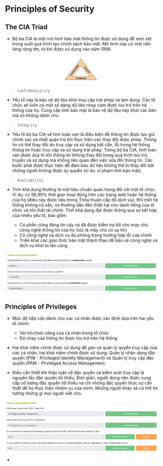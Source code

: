 # **Principles of Security**

## **The CIA Triad**

- Bộ ba CIA là một mô hình bảo mật thông tin được sử dụng để xem xét trong suốt quá trình tạo chính sách bảo mật. Mô hình này có một nền tảng rộng lớn, từ khi được sử dụng vào năm 1998.

![](./img_cia/Screenshot%202023-07-13%20114038.png)

> `Confidentiality`

- Yếu tố này là bảo vệ dữ liệu khỏi truy cập trái phép và lạm dụng. Các tổ chức sẽ luôn có một số dạng dữ liệu nhạy cảm được lưu trữ trên hệ thống của họ. Cung cấp tính bảo mật là bảo vệ dữ liệu này khỏi các bên mà nó không dành cho.

> `Integrity`

- Yếu tố bộ ba CIA về tính toàn vẹn là điều kiện để thông tin được lưu giữ chính xác và nhất quán trừ khi thực hiện các thay đổi được phép. Thông tin có thể thay đổi do truy cập và sử dụng bất cẩn, lỗi trong hệ thống thông tin hoặc truy cập và sử dụng trái phép. Trong bộ ba CIA, tính toàn vẹn được duy trì khi thông tin không thay đổi trong quá trình lưu trữ, truyền và sử dụng mà không liên quan đến việc sửa đổi thông tin. Các bước phải được thực hiện để đảm bảo dữ liệu không thể bị thay đổi bởi những người không được ủy quyền (ví dụ: vi phạm tính bảo mật).

> `Availability`

- Tính khả dụng thường là một tiêu chuẩn quan trọng đối với một tổ chức. Ví dụ: có 99,99% thời gian hoạt động trên các trang web hoặc hệ thống của họ (điều này được nêu trong Thỏa thuận cấp độ dịch vụ). Khi một hệ thống không có sẵn, nó thường dẫn đến thiệt hại cho danh tiếng của tổ chức và tổn thất tài chính. Tính khả dụng đạt được thông qua sự kết hợp của nhiều yếu tố, bao gồm:

  - Có phần cứng đáng tin cậy và đã được kiểm tra tốt cho máy chủ công nghệ thông tin của họ (tức là máy chủ có uy tín)
  - Có công nghệ và dịch vụ dự phòng trong trường hợp lỗi của chính
  - Triển khai các giao thức bảo mật thành thạo để bảo vệ công nghệ và dịch vụ khỏi bị tấn công

![](./img_cia/Screenshot%202023-07-13%20114557.png)

## **Principles of Privileges**

- Mức độ tiếp cận dành cho các cá nhân được xác định dựa trên hai yếu tố chính:

  - Vai trò/chức năng của cá nhân trong tổ chức
  - Độ nhạy của thông tin được lưu trữ trên hệ thống

- Hai khái niệm chính được sử dụng để gán và quản lý quyền truy cập của các cá nhân, hai khái niệm chính được sử dụng: Quản lý nhận dạng đặc quyền (PIM - Privileged Identity Management) và Quản lý truy cập đặc quyền (PAM - Privileged Access Managemen).

- Điều cần thiết khi thảo luận về đặc quyền và kiểm soát truy cập là nguyên tắc đặc quyền tối thiểu. Đơn giản, người dùng nên được cung cấp số lượng đặc quyền tối thiểu và chỉ những đặc quyền thực sự cần thiết để họ thực hiện nhiệm vụ của mình. Những người khác sẽ có thể tin tưởng những gì mọi người viết cho.

![](./img_cia/Screenshot%202023-07-13%20115206.png)


-
